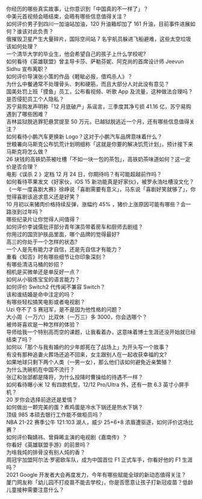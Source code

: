 你经历的哪些真实故事，让你意识到「中国真的不一样了」？  
中美元首视频会晤结束，会晤有哪些信息值得关注？  
如何评价男子到四川一加油站加油，120 升油箱却加了 161 升油，目前事件进展如何？谁该对此负责？  
俄摧毁卫星产生大量碎片，国际空间站 7 名宇航员躲进飞船避难，这些太空垃圾该如何处理？  
一个清华大学的毕业生，他会希望自己的孩子上什么学校呢?  
如何看待《英雄联盟》曾主导卡莎、萨勒芬妮、阿克尚的首席设计师 Jeevun Sidhu 宣布离职？  
如何评价导演张小策的作品《睚眦必报，借鸡杀人》？  
为什么中餐通常不处理骨头、刺和硬筋，而且大部分人对此没有意见？  
国美处罚上班「摸鱼」员工，公布看视频、听歌 App 及流量，这种做法合理吗？是否侵犯员工个人隐私？  
苏宁易购发声明称「12 月底破产」系谣言，三季度其净亏损 41.16 亿，苏宁易购遇到了哪些困难？  
吉林监狱脱逃罪犯悬赏提至 50 万元，已越狱脱逃近一个月，还有哪些信息值得关注？  
如何看待小鹏汽车更换新 Logo？这对于小鹏汽车品牌意味着什么？  
世粮署向马斯克公布饥荒计划明细称「这就是你要的解决饥荒计划」，预计接下来马斯克将怎么做？  
26 块钱的高铁奶茶被吐槽「不如一块一包的茶包」，高铁奶茶味道如何？这一定价是否合理？  
电影《误杀 2 》定档 12 月 24 日，你期待吗？有可能超越前作吗？  
如何看待苹果发文《好家伙，iOS 15 新功能真是好家伙》，被罗永浩吐槽没文化？  
《一年一度喜剧大赛》徐峥说「喜剧需要有意义」，马东说「喜剧好笑就够了」，你觉得喜剧该追求意义还是好笑？  
10 月初以来猪肉价格持续反弹，涨幅约 45% ，猪价上涨原因可能有哪些？会一路涨到过年吗？  
哪些纪录片让你觉得人间值得？  
如何评价李诚儒批评部分青年演员带着房车和厨师去剧组？  
你用过的国货护肤品里面，哪个品牌的觉得最好?  
高三的你处于一个怎样的状态?  
一个人是先有能力才自信，还是先自信才有能力？  
重看《知否》时有哪些细节让你印象深刻？  
有哪些清洁马桶的妙招？  
相机是买微单还是单反好一点？  
如何从小锻炼宝宝的语言能力？  
如何评价 Switch2 代传闻不兼容 Switch？  
该和谁结婚是命中注定的吗？  
有哪些轻松搞笑电影或者电视剧？  
Uzi 夺不了 S 赛冠军，是不是因为他性格的问题？  
大小周（一万六）比双休（一万三）多 3000，你会选哪个？  
被帅哥喜欢是一种怎样的体验？  
导师给我一个特别高而空的课题，让我看着办，这意味着博士生涯还没开始就已经结束了吗？  
如何以「那个与我有婚约的少年郎死在了战场上」为开头写一个故事？  
有没有那种追妻火葬场还追不回来，女主跟别人在一起收获幸福的文?  
如果地球只剩下两个人类（一男一女），那么他们该如何避免近亲繁殖？  
为什么洗碗机在中国不流行？  
张辽和张郃都是降将，为什么投降时曹操给的待遇不一样？  
如何看待曝小米 12 有四款机型，12/12 Pro/Ultra 外，还有一款 6.3 英寸小屏手机？  
20 岁你会选择前途还是爱情？  
如何做出一颗完美的蛋？煮鸡蛋是冷水下锅还是热水下锅？  
顶级 985 本硕去银行工作能不做柜员吗？  
NBA 21-22 赛季公牛 121:103 湖人，威少 25+6+8 浓眉遭驱逐，如何评价这场比赛？  
如何评价鞠婧祎、曾舜晞主演的电视剧《嘉南传》？  
你看好《英雄联盟手游》的前景吗？  
为啥我炖的排骨没有别人炖的香？  
周冠宇加盟阿尔法·罗密欧车队，成为中国首位 F1 正式车手，你看好他的 F1 生涯吗？  
2021 Google 开发者大会再度发力，今年有哪些赋能全球的新动态值得关注？  
厦门网友称「幼儿园不打疫苗不能去学校」，你是否愿意让孩子打新冠疫苗？低龄儿童接种需要注意什么？  
